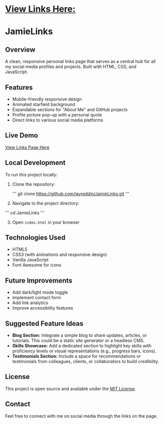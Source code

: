 
<h1>
  
[View Links Here:](https://jayreddin.github.io/JamieLinks/)

<h1/>

# JamieLinks

## Overview
A clean, responsive personal links page that serves as a central hub for all my social media profiles and projects. Built with HTML, CSS, and JavaScript.

## Features
- Mobile-friendly responsive design
- Animated starfield background
- Expandable sections for "About Me" and GitHub projects
- Profile picture pop-up with a personal quote
- Direct links to various social media platforms

## Live Demo
[View Links Page Here](https://jayreddin.github.io/JamieLinks/)

## Local Development
To run this project locally:
1. Clone the repository:

   '''
   git clone https://github.com/jayreddin/JamieLinks.git
   '''
  2. Navigate to the project directory:

'''
cd JamieLinks
'''

3. Open `index.html` in your browser

## Technologies Used
- HTML5
- CSS3 (with animations and responsive design)
- Vanilla JavaScript
- Font Awesome for icons

## Future Improvements
- Add dark/light mode toggle
- Implement contact form
- Add link analytics
- Improve accessibility features

## Suggested Feature Ideas
- **Blog Section:** Integrate a simple blog to share updates, articles, or tutorials. This could be a static site generator or a headless CMS.
- **Skills Showcase:** Add a dedicated section to highlight key skills with proficiency levels or visual representations (e.g., progress bars, icons).
- **Testimonials Section:** Include a space for recommendations or testimonials from colleagues, clients, or collaborators to build credibility.

## License
This project is open source and available under the [MIT License](LICENSE).

## Contact
Feel free to connect with me on social media through the links on the page.

